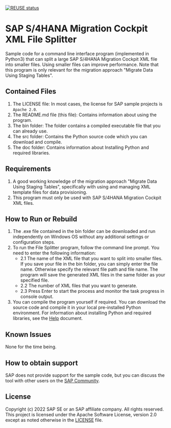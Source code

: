 [![REUSE status](https://api.reuse.software/badge/github.com/SAP-samples/s4hana-mc-xml-file-splitter)](https://api.reuse.software/info/github.com/SAP-samples/s4hana-mc-xml-file-splitter)

# SAP S/4HANA Migration Cockpit XML File Splitter
Sample code for a command line interface program (implemented in Python3) that can split a large SAP S/4HANA Migration Cockpit XML file into smaller files. Using smaller files can improve performance. Note that this program is only relevant for the migration approach "Migrate Data Using Staging Tables".

## Contained Files

1. The LICENSE file:
In most cases, the license for SAP sample projects is `Apache 2.0`.
2. The README.md file (this file):
Contains information about using the program.
3. The bin folder:
The folder contains a compiled executable file that you can already use.
4. The src folder:
Contains the Python source code which you can download and compile.
5. The doc folder:
Contains information about Installing Python and required libraries.

## Requirements
1. A good working knowledge of the migration approach "Migrate Data Using Staging Tables", specifically with using and managing XML template files for data provisioning.
2. This program must only be used with SAP S/4HANA Migration Cockpit XML files.

## How to Run or Rebuild
1. The .exe file contained in the bin folder can be downloaded and run independently on Windows OS without any additional settings or configuration steps.
2. To run the File Splitter program, follow the command line prompt. You need to enter the following information:
   * 2.1 The name of the XML file that you want to split into smaller files. If you save your file in the bin folder, you can simply enter the file name. Otherwise specify the relevant file path and file name. The program will save the generated XML files in the same folder as your specified file.
   * 2.2 The number of XML files that you want to generate.
   * 2.3 Press Enter to start the process and monitor the task progress in console output.
3. You can compile the program yourself if required. You can download the source code and compile it in your local pre-installed Python environment. For information about installing Python and required libraries, see the [Help](doc) document.

## Known Issues
None for the time being.

## How to obtain support
SAP does not provide support for the sample code, but you can discuss the tool with other users on the [SAP Community](https://answers.sap.com/questions/ask.html).

## License
Copyright (c) 2022 SAP SE or an SAP affiliate company. All rights reserved. This project is licensed under the Apache Software License, version 2.0 except as noted otherwise in the [LICENSE](LICENSE) file.
